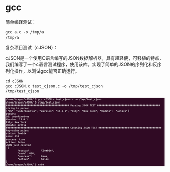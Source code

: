 # gcc

简单编译测试：

```
gcc a.c -o /tmp/a
/tmp/a
```

复杂项目测试（cJSON）：

cJSON是一个使用C语言编写的JSON数据解析器，具有超轻便，可移植的特点，我们编写了一个c语言测试程序，使用该库，实现了简单的JSON的序列化和反序列化操作，以测试gcc能否正确运行。

```
cd cJSON
gcc cJSON.c test_cjson.c -o /tmp/test_cjson
/tmp/test_cjson
```

![1748501943460](image/gcc/1748501943460.png)
